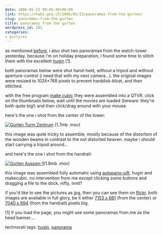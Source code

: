 ```yaml
---
date: 2006-05-23 09:45:49+00:00
link: https://habi.gna.ch/2006/05/23/panoramas-from-the-gurten/
slug: panoramas-from-the-gurten
title: panoramas from the gurten
wordpress_id: 181
categories:
- pictures
---
```



as mentioned [before](https://habi.gna.ch/blog/archives/000782.html), i also shot two panoramas from the watch-tower yesterday. because i'm on holiday preparation, i found some time to stitch them with the excellent [hugin](http://hugin.sourceforge.net/) [1].
  
both panoramas below were shot hand-held, without a tripod and without aperture-control (i need that with my next camera...). the original images were resized to 1024*768 pixels to prevent harddisk-bloat, and then stitched.
  
with the free program [make cubic](http://developer.apple.com/quicktime/quicktimeintro/tools/) they were assembled into a QTVR. click on the thumbnails below, wait until the movies are loaded (beware: they're both quite big!) and then click/drag around with your mouse.



here's the one i shot from the center of the tower:
  
[![Gurten Turm Zentrum](https://habi.gna.ch/blog/images/gurten_turm_zentrum-tm.jpg)](https://habi.gna.ch/blog/images/gurten_turm_zentrum.mov) (1.7mb .mov)
  
this image was quite tricky to assemble, mostly because of the distortion of the wooden beams in contrast to the not distorted heaven. maybe i should start carrying a tripod around...  




and here's the one i shot from the handrail:
  
[![Gurten Aussen-1](https://habi.gna.ch/blog/images/gurten_aussen-1-tm.jpg)](https://habi.gna.ch/blog/images/gurten_aussen-1.mov)(1.8mb .mov)
  
this image was assembled fully automatic using [autopano-sift](http://user.cs.tu-berlin.de/~nowozin/autopano-sift/), hugin and makecubic. no intervention from me except clicking some buttons and dragging a file to the dock. nifty, innit?  




if you'd like to see the pictures as jpg, then you can see them on [flickr](https://flickr.com/search/?w=all&q=gurten+tower+panorama&m=text). both images are available in full glory, be it either [7153 x 681](https://static.flickr.com/46/151183243_e6ef0a69eb_o.jpg) (from the center) or [7040 x 694](https://www.flickr.com/photo_zoom.gne?id=151184356&size=o) (from the handrail) pixels big.



[1] if you load the page, you might see some panoramas from me as the head banner....





technorati tags: [hugin](http://www.technorati.com/tag/hugin), [panorama](http://www.technorati.com/tag/panorama)
